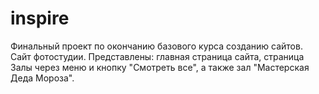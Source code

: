 # inspire
Финальный проект по окончанию базового курса созданию сайтов. Сайт фотостудии. Представлены: главная страница сайта, страница Залы через меню и кнопку "Смотреть все", а также зал "Мастерская Деда Мороза".
